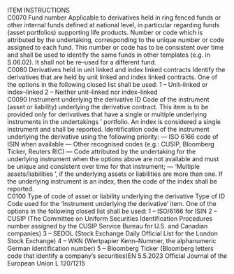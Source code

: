  
ITEM  INSTRUCTIONS  
C0070  Fund number  Applicable to derivatives held in ring fenced funds or other internal funds defined at 
national level, in particular regarding funds (asset portfolios) supporting life products. 
Number or code which is attributed by the undertaking, corresponding to the unique 
number or code assigned to each fund. This number or code has to be consistent over 
time and shall be used to identify the same funds in other templates (e.g. in S.06.02). It 
shall not be re–used for a different fund.  
C0080  Derivatives held in unit 
linked and index linked 
contracts  Identify the derivatives that are held by unit linked and index linked contracts. One of 
the options in the following closed list shall be used: 
1 – Unit–linked or index–linked 
2 – Neither unit–linked nor index–linked  
C0090  Instrument underlying 
the derivative  ID Code of the instrument (asset or liability) underlying the derivative contract. This 
item is to be provided only for derivatives that have a single or multiple underlying 
instruments in the undertakings ’ portfolio. An index is considered a single instrument 
and shall be reported. 
Identification code of the instrument underlying the derivative using the following 
priority: 
— ISO 6166 code of ISIN when available 
— Other recognised codes (e.g.: CUSIP, Bloomberg Ticker, Reuters RIC) 
— Code attributed by the undertaking for the underlying instrument when the options 
above are not available and must be unique and consistent over time for that 
instrument; 
— ‘Multiple assets/liabilities ’, if the underlying assets or liabilities are more than one. 
If the underlying instrument is an index, then the code of the index shall be reported.  
C0100  Type of code of asset or 
liability underlying the 
derivative  Type of ID Code used for the ‘Instrument underlying the derivative’ item. One of the 
options in the following closed list shall be used: 
1 – ISO/6166 for ISIN 
2 – CUSIP (The Committee on Uniform Securities Identification Procedures number 
assigned by the CUSIP Service Bureau for U.S. and Canadian companies) 
3 – SEDOL (Stock Exchange Daily Official List for the London Stock Exchange) 
4 – WKN (Wertpapier Kenn–Nummer, the alphanumeric German identification 
number) 
5 – Bloomberg Ticker (Bloomberg letters code that identify a company’s securities)EN  5.5.2023 Official Journal of the European Union L 120/1215